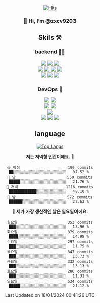 <div align="center">

[![Hits](https://hits.seeyoufarm.com/api/count/incr/badge.svg?url=https%3A%2F%2Fgithub.com%2Fzxcv9203%2Fhit-counter&count_bg=%23FF7272&title_bg=%23324C2E&icon=codeigniter.svg&icon_color=%23DD5B5B&title=%EB%B0%A9%EB%AC%B8%EC%9E%90&edge_flat=false)](https://hits.seeyoufarm.com)
  
### 👋 Hi, I’m @zxcv9203

## Skils ⚒️
### backend 🧑‍💻
  
<img src="https://img.shields.io/badge/Java-FF6600?style=flat-square&logo=buymeacoffee&logoColor=white"/>
<img src="https://img.shields.io/badge/Go-0099FF?style=flat-square&logo=go&logoColor=white"/>
<img src="https://img.shields.io/badge/Kotlin-7F52FF?style=flat-square&logo=kotlin&logoColor=white"/>
  
  
<br />
  
<img src="https://img.shields.io/badge/Spring-339933?style=flat-square&logo=Spring&logoColor=white"/>
<img src="https://img.shields.io/badge/Spring Boot-339933?style=flat-square&logo=Spring Boot&logoColor=white"/>
<img src="https://img.shields.io/badge/Spring Security-339933?style=flat-square&logo=Spring Security&logoColor=white"/>
  
<img src="https://img.shields.io/badge/Spring Data JPA-339933?style=flat-square&logo=Hibernate&logoColor=white"/>

<br />
  
  <img src="https://img.shields.io/badge/mysql-0099FF?style=flat-square&logo=mysql&logoColor=white"/>
  <img src="https://img.shields.io/badge/mariadb-0099FF?style=flat-square&logo=mariadb&logoColor=white"/>
  <img src="https://img.shields.io/badge/mongoDB-47A248?style=flat-square&logo=mongodb&logoColor=white"/>
  
  
### DevOps 🚀
  
  <img src="https://img.shields.io/badge/docker-2496ED?style=flat-square&logo=docker&logoColor=white"/>
  <img src="https://img.shields.io/badge/kubernetes-326CE5?style=flat-square&logo=kubernetes&logoColor=white"/>
  
  <br />
  
  <img src="https://img.shields.io/badge/Github Actions-2088FF?style=flat-square&logo=githubactions&logoColor=white"/>
  <img src="https://img.shields.io/badge/Jenkins-D24939?style=flat-square&logo=jenkins&logoColor=white"/>
  
  
  <br />
  <img src="https://img.shields.io/badge/terraform-7B42BC?style=flat-square&logo=terraform&logoColor=white"/>
  
  <br />
  <img src="https://img.shields.io/badge/Amazon AWS-232F3E?style=flat-square&logo=Amazon AWS&logoColor=white"/>

  <img src="https://img.shields.io/badge/GCP-4285F4?style=flat-square&logo=googlecloud&logoColor=white"/>
  <img src="https://img.shields.io/badge/NCP-03C75A?style=flat-square&logo=naver&logoColor=white"/>
  
  
## language

[![Top Langs](https://github-readme-stats.vercel.app/api/top-langs/?username=zxcv9203&hide=html&exclude_repo=zxcv9203.github.io,golB&theme=grate-gatsby)](https://github.com/zxcv9203/github-readme-stats)
  
<!--START_SECTION:waka-->
**저는 저녁형 인간이에요. 🦉** 

```text
🌞 아침                     190 commits         ██░░░░░░░░░░░░░░░░░░░░░░░   07.52 % 
🌆 낮　                     550 commits         █████░░░░░░░░░░░░░░░░░░░░   21.76 % 
🌃 저녁                     1216 commits        ████████████░░░░░░░░░░░░░   48.10 % 
🌙 밤　                     572 commits         ██████░░░░░░░░░░░░░░░░░░░   22.63 % 
```
📅 **제가 가장 생산적인 날은 일요일이에요.** 

```text
월요일                      353 commits         ███░░░░░░░░░░░░░░░░░░░░░░   13.96 % 
화요일                      379 commits         ████░░░░░░░░░░░░░░░░░░░░░   14.99 % 
수요일                      297 commits         ███░░░░░░░░░░░░░░░░░░░░░░   11.75 % 
목요일                      347 commits         ███░░░░░░░░░░░░░░░░░░░░░░   13.73 % 
금요일                      332 commits         ███░░░░░░░░░░░░░░░░░░░░░░   13.13 % 
토요일                      286 commits         ███░░░░░░░░░░░░░░░░░░░░░░   11.31 % 
일요일                      534 commits         █████░░░░░░░░░░░░░░░░░░░░   21.12 % 
```



 Last Updated on 18/01/2024 00:41:26 UTC
<!--END_SECTION:waka-->
  
</div>

